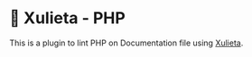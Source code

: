 🌹 Xulieta - PHP
================

This is a plugin to lint PHP on Documentation file using [Xulieta](https://github.com/codelicia/xulieta).
